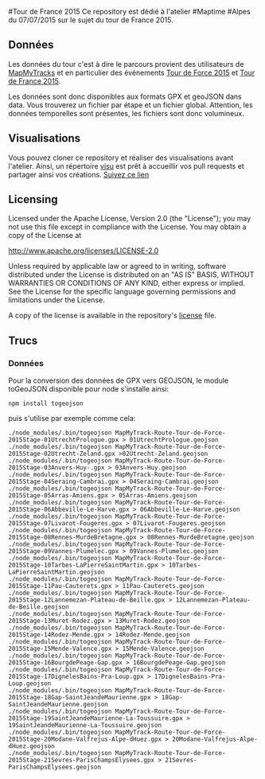 #Tour de France 2015
Ce repository est dédié à l'atelier #Maptime #Alpes du 07/07/2015 sur le sujet du tour de France 2015.


## Données
Les données du tour c'est à dire le parcours provient des utilisateurs de [MapMyTracks](https://www.mapmytracks.com/) et en particulier des événements [Tour de Force 2015](https://www.mapmytracks.com/events/tour-de-force-2015) et [Tour de France 2015](https://www.mapmytracks.com/events/tour-de-france-2015).

Les données sont donc disponibles aux formats GPX et geoJSON dans data.
Vous trouverez un fichier par étape et un fichier global. Attention, les données temporelles sont présentes, les fichiers sont donc volumineux.

## Visualisations
Vous pouvez cloner ce repository et réaliser des visualisations avant l'atelier. Ainsi, un répertoire [visu](./visu) est prêt à accueillir vos pull requests et partager ainsi vos créations. [Suivez ce lien](./visu)

## Licensing
Licensed under the Apache License, Version 2.0 (the "License"); you may not use this file except in compliance with the License. You may obtain a copy of the License at

http://www.apache.org/licenses/LICENSE-2.0

Unless required by applicable law or agreed to in writing, software distributed under the License is distributed on an "AS IS" BASIS, WITHOUT WARRANTIES OR CONDITIONS OF ANY KIND, either express or implied. See the License for the specific language governing permissions and limitations under the License.

A copy of the license is available in the repository's [license](LICENCE) file.



## Trucs
### Données
Pour la conversion des données de GPX vers GEOJSON, le module toGeoJSON disponible pour node s'installe ainsi:
~~~
npm install togeojson
~~~

puis s'utilise par exemple comme cela:

~~~
./node_modules/.bin/togeojson MapMyTrack-Route-Tour-de-Force-2015Stage-01UtrechtPrologue.gpx > 01UtrechtPrologue.geojson
./node_modules/.bin/togeojson MapMyTrack-Route-Tour-de-Force-2015Stage-02Utrecht-Zeland.gpx >02Utrecht-Zeland.geojson
./node_modules/.bin/togeojson MapMyTrack-Route-Tour-de-Force-2015Stage-03Anvers-Huy-.gpx > 03Anvers-Huy.geojson
./node_modules/.bin/togeojson MapMyTrack-Route-Tour-de-Force-2015Stage-04Seraing-Cambrai.gpx > 04Seraing-Cambrai.geojson
./node_modules/.bin/togeojson MapMyTrack-Route-Tour-de-Force-2015Stage-05Arras-Amiens.gpx > 05Arras-Amiens.geojson
./node_modules/.bin/togeojson MapMyTrack-Route-Tour-de-Force-2015Stage-06Abbeville-Le-Harve.gpx > 06Abbeville-Le-Harve.geojson
./node_modules/.bin/togeojson MapMyTrack-Route-Tour-de-Force-2015Stage-07Livarot-Fougeres.gpx > 07Livarot-Fougeres.geojson
./node_modules/.bin/togeojson MapMyTrack-Route-Tour-de-Force-2015Stage-08Rennes-MurdeBretagne.gpx > 08Rennes-MurdeBretagne.geojson
./node_modules/.bin/togeojson MapMyTrack-Route-Tour-de-Force-2015Stage-09Vannes-Plumelec.gpx > 09Vannes-Plumelec.geojson
./node_modules/.bin/togeojson MapMyTrack-Route-Tour-de-Force-2015Stage-10Tarbes-LaPierreSaintMartin.gpx > 10Tarbes-LaPierreSaintMartin.geojson
./node_modules/.bin/togeojson MapMyTrack-Route-Tour-de-Force-2015Stage-11Pau-Cauterets.gpx > 11Pau-Cauterets.geojson
./node_modules/.bin/togeojson MapMyTrack-Route-Tour-de-Force-2015Stage-12Lannemezan-Plateau-de-Beille.gpx > 12Lannemezan-Plateau-de-Beille.geojson
./node_modules/.bin/togeojson MapMyTrack-Route-Tour-de-Force-2015Stage-13Muret-Rodez.gpx > 13Muret-Rodez.geojson
./node_modules/.bin/togeojson MapMyTrack-Route-Tour-de-Force-2015Stage-14Rodez-Mende.gpx > 14Rodez-Mende.geojson
./node_modules/.bin/togeojson MapMyTrack-Route-Tour-de-Force-2015Stage-15Mende-Valence.gpx > 15Mende-Valence.geojson
./node_modules/.bin/togeojson MapMyTrack-Route-Tour-de-Force-2015Stage-16BourgdePeage-Gap.gpx > 16BourgdePeage-Gap.geojson
./node_modules/.bin/togeojson MapMyTrack-Route-Tour-de-Force-2015Stage-17DignelesBains-Pra-Loup.gpx > 17DignelesBains-Pra-Loup.geojson
./node_modules/.bin/togeojson MapMyTrack-Route-Tour-de-Force-2015Stage-18Gap-SaintJeandeMaurienne.gpx > 18Gap-SaintJeandeMaurienne.geojson
./node_modules/.bin/togeojson MapMyTrack-Route-Tour-de-Force-2015Stage-19SaintJeandeMaurienne-La-Toussuire.gpx > 19SaintJeandeMaurienne-La-Toussuire.geojson
./node_modules/.bin/togeojson MapMyTrack-Route-Tour-de-Force-2015Stage-20Modane-Valfrejus-Alpe-dHuez.gpx > 20Modane-Valfrejus-Alpe-dHuez.geojson
./node_modules/.bin/togeojson MapMyTrack-Route-Tour-de-Force-2015Stage-21Sevres-ParisChampsElysees.gpx > 21Sevres-ParisChampsElysees.geojson
~~~

